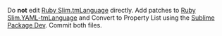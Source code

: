 Do **not** edit [Ruby Slim.tmLanguage](Syntaxes/Ruby%20Slim.YAML-tmLanguage) directly. Add patches to [Ruby Slim.YAML-tmLanguage](Syntaxes/Ruby%20Slim.YAML-tmLanguage) and Convert to Property List using the [Sublime Package Dev](https://github.com/SublimeText/PackageDev). Commit both files.
